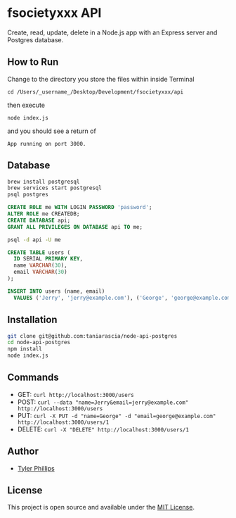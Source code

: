 # fsocietyxxx API

Create, read, update, delete in a Node.js app with an Express server and Postgres database.

## How to Run
Change to the directory you store the files within inside Terminal

```
cd /Users/_username_/Desktop/Development/fsocietyxxx/api
```

then execute

```
node index.js
```

and you should see a return of
```
App running on port 3000.
```

## Database

```bash
brew install postgresql
brew services start postgresql
psql postgres
```

```sql
CREATE ROLE me WITH LOGIN PASSWORD 'password';
ALTER ROLE me CREATEDB;
CREATE DATABASE api;
GRANT ALL PRIVILEGES ON DATABASE api TO me;
```

```bash
psql -d api -U me
```

```sql
CREATE TABLE users (
  ID SERIAL PRIMARY KEY,
  name VARCHAR(30),
  email VARCHAR(30)
);

INSERT INTO users (name, email)
  VALUES ('Jerry', 'jerry@example.com'), ('George', 'george@example.com');
```

## Installation

```bash
git clone git@github.com:taniarascia/node-api-postgres
cd node-api-postgres
npm install
node index.js
```

## Commands

- GET: `curl http://localhost:3000/users`
- POST: `curl --data "name=Jerry&email=jerry@example.com" http://localhost:3000/users`
- PUT: `curl -X PUT -d "name=George" -d "email=george@example.com" http://localhost:3000/users/1`
- DELETE: `curl -X "DELETE" http://localhost:3000/users/1`

## Author

- [Tyler Phillips](https://www.tylercodes.co)

## License

This project is open source and available under the [MIT License](LICENSE).
